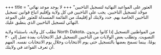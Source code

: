 +++
title = "العثور على المواعيد النهائية لتسجيل الناخبين"
+++
لا يوجد موعد نهائي موحّد لتسجيل الناخبين. يجب على الناخبين في كل ولاية وإقليم اتباع قوانين تسجيل الناخبين الخاصة بهم. حدد ولايتك أو إقليمك من القائمة المنسدلة للعثور على الموعد النهائي لتسجيل الناخبين الذي ينطبق عليك.

تطلب كل ولاية، باستثناء ولاية North Dakota، من المواطنين التسجيل إذا كانوا يريدون التصويت. وتطلب بعض الولايات من الناخبين التسجيل قبل الانتخابات بمدة تصل إلى ۳۰ يومًا، بينما تسمح بعضها بالتسجيل حتى يوم الانتخابات وخلال يوم الانتخابات نفسه. المهم أن تعرف القواعد في ولايتك.

